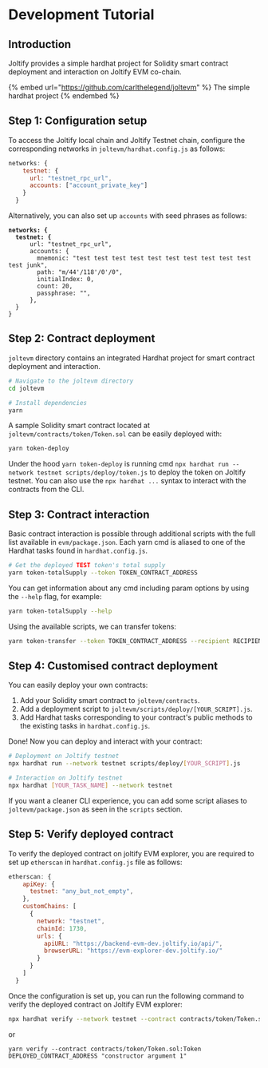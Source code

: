 # Development Tutorial

## Introduction

Joltify provides a simple hardhat project for Solidity smart contract deployment and interaction on Joltify EVM co-chain.

{% embed url="https://github.com/carlthelegend/joltevm" %}
The simple hardhat project
{% endembed %}

## Step 1: Configuration setup

To access the Joltify local chain and Joltify Testnet chain, configure the corresponding networks in `joltevm/hardhat.config.js` as follows:

```javascript
networks: {
    testnet: {
      url: "testnet_rpc_url",
      accounts: ["account_private_key"]
    }
  }
```

Alternatively, you can also set up `accounts` with seed phrases as follows:

<pre class="language-javascript"><code class="lang-javascript"><strong>networks: {
</strong><strong>  testnet: {
</strong>      url: "testnet_rpc_url",
      accounts: {
        mnemonic: "test test test test test test test test test test test junk",
        path: "m/44'/118'/0'/0",
        initialIndex: 0,
        count: 20,
        passphrase: "",
      },
  }
}
</code></pre>

## Step 2: Contract deployment[​](https://docs.kava.io/docs/ethereum/development#contract-deployment) <a href="#contract-deployment" id="contract-deployment"></a>

`joltevm` directory contains an integrated Hardhat project for smart contract deployment and interaction.

```sh
# Navigate to the joltevm directory
cd joltevm

# Install dependencies
yarn
```

A sample Solidity smart contract located at `joltevm/contracts/token/Token.sol` can be easily deployed with:

```sh
yarn token-deploy
```

Under the hood `yarn token-deploy` is running cmd `npx hardhat run --network testnet scripts/deploy/token.js` to deploy the token on Joltify testnet. You can also use the `npx hardhat ...` syntax to interact with the contracts from the CLI.

## Step 3: Contract interaction[​](https://docs.kava.io/docs/ethereum/development#contract-interaction) <a href="#contract-interaction" id="contract-interaction"></a>

Basic contract interaction is possible through additional scripts with the full list available in `evm/package.json`. Each yarn cmd is aliased to one of the Hardhat tasks found in `hardhat.config.js`.

```sh
# Get the deployed TEST token's total supply
yarn token-totalSupply --token TOKEN_CONTRACT_ADDRESS
```

You can get information about any cmd including param options by using the `--help` flag, for example:

```sh
yarn token-totalSupply --help
```

Using the available scripts, we can transfer tokens:

```sh
yarn token-transfer --token TOKEN_CONTRACT_ADDRESS --recipient RECIPIENT_ADDRESS --amount AMOUNT
```

## Step 4: Customised contract deployment[​](https://docs.kava.io/docs/ethereum/development#deploying-your-own-contracts) <a href="#deploying-your-own-contracts" id="deploying-your-own-contracts"></a>

You can easily deploy your own contracts:

1. Add your Solidity smart contract to `joltevm/contracts`.
2. Add a deployment script to `joltevm/scripts/deploy/[YOUR_SCRIPT].js`.
3. Add Hardhat tasks corresponding to your contract's public methods to the existing tasks in `hardhat.config.js`.

Done! Now you can deploy and interact with your contract:

```sh
# Deployment on Joltify testnet
npx hardhat run --network testnet scripts/deploy/[YOUR_SCRIPT].js

# Interaction on Joltify testnet
npx hardhat [YOUR_TASK_NAME] --network testnet
```

If you want a cleaner CLI experience, you can add some script aliases to `joltevm/package.json` as seen in the `scripts` section.

## Step 5: Verify deployed contract

To verify the deployed contract on joltify EVM explorer, you are required to set up `etherscan` in `hardhat.config.js` file as follows:

```javascript
etherscan: {
    apiKey: {
      testnet: "any_but_not_empty",
    },
    customChains: [
      {
        network: "testnet",
        chainId: 1730,
        urls: {
          apiURL: "https://backend-evm-dev.joltify.io/api/",
          browserURL: "https://evm-explorer-dev.joltify.io/"
        }
      }
    ]
  }
```

Once the configuration is set up, you can run the following command to verify the deployed contract on Joltify EVM explorer:

```sh
npx hardhat verify --network testnet --contract contracts/token/Token.sol:Token DEPLOYED_CONTRACT_ADDRESS "constructor argument 1"
```

or

```
yarn verify --contract contracts/token/Token.sol:Token DEPLOYED_CONTRACT_ADDRESS "constructor argument 1"
```
